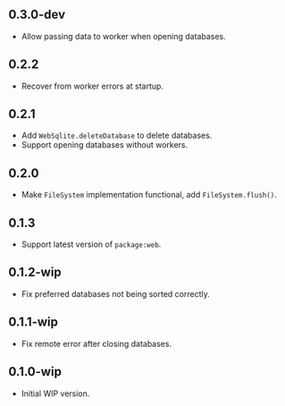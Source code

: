 ## 0.3.0-dev

- Allow passing data to worker when opening databases.

## 0.2.2

- Recover from worker errors at startup.

## 0.2.1

- Add `WebSqlite.deleteDatabase` to delete databases.
- Support opening databases without workers.

## 0.2.0

- Make `FileSystem` implementation functional, add `FileSystem.flush()`.

## 0.1.3

- Support latest version of `package:web`.

## 0.1.2-wip

- Fix preferred databases not being sorted correctly.

## 0.1.1-wip

- Fix remote error after closing databases.

## 0.1.0-wip

- Initial WIP version.

